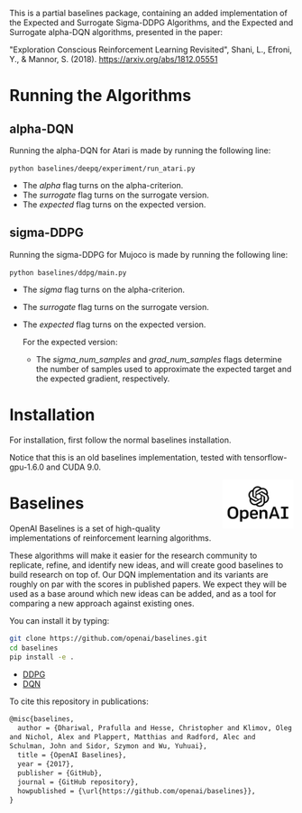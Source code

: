 This is a partial baselines package, containing an added implementation of the Expected and Surrogate Sigma-DDPG Algorithms, and the Expected and Surrogate alpha-DQN algorithms, presented in the paper:

"Exploration Conscious Reinforcement Learning Revisited", Shani, L., Efroni, Y., & Mannor, S. (2018).
https://arxiv.org/abs/1812.05551

# Running the Algorithms

## alpha-DQN
Running the alpha-DQN for Atari is made by running the following line:

`python baselines/deepq/experiment/run_atari.py`

- The *alpha* flag turns on the alpha-criterion.
- The *surrogate* flag turns on the surrogate version.
- The *expected* flag turns on the expected version.

## sigma-DDPG

Running the sigma-DDPG for Mujoco is made by running the following line:

`python baselines/ddpg/main.py`

- The *sigma* flag turns on the alpha-criterion.
- The *surrogate* flag turns on the surrogate version.
- The *expected* flag turns on the expected version.

    For the expected version:
    - The *sigma_num_samples* and *grad_num_samples* flags determine the number of samples used to approximate the expected target and the expected gradient, respectively.


# Installation

For installation, first follow the normal baselines installation.

Notice that this is an old baselines implementation, tested with tensorflow-gpu-1.6.0 and CUDA 9.0.

<img src="data/logo.jpg" width=25% align="right" />

# Baselines

OpenAI Baselines is a set of high-quality implementations of reinforcement learning algorithms.

These algorithms will make it easier for the research community to replicate, refine, and identify new ideas, and will create good baselines to build research on top of. Our DQN implementation and its variants are roughly on par with the scores in published papers. We expect they will be used as a base around which new ideas can be added, and as a tool for comparing a new approach against existing ones. 

You can install it by typing:

```bash
git clone https://github.com/openai/baselines.git
cd baselines
pip install -e .
```

- [DDPG](baselines/ddpg)
- [DQN](baselines/deepq)

To cite this repository in publications:

    @misc{baselines,
      author = {Dhariwal, Prafulla and Hesse, Christopher and Klimov, Oleg and Nichol, Alex and Plappert, Matthias and Radford, Alec and Schulman, John and Sidor, Szymon and Wu, Yuhuai},
      title = {OpenAI Baselines},
      year = {2017},
      publisher = {GitHub},
      journal = {GitHub repository},
      howpublished = {\url{https://github.com/openai/baselines}},
    }
